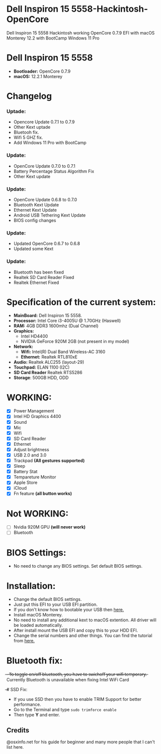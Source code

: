 # Dell Inspiron 15 5558-Hackintosh-OpenCore
Dell Inspiron 15 5558 Hackintosh working OpenCore 0.7.9 EFI with macOS Monterey 12.2 with BootCamp Windows 11 Pro

# Dell Inspiron 15 5558
- **Bootloader:** OpenCore 0.7.9
- **macOS:** 12.2.1 Monterey

# Changelog

### Uptade:
- Opencore Update 0.7.1 to 0.7.9
- Other Kext uptade
- Bluetooh fix.
- Wifi 5 GHZ fix.
- Add Windows 11 Pro with BootCamp

### Update:
- OpenCore Update 0.7.0 to 0.7.1
- Battery Percentage Status Algorithm Fix
- Other Kext update

### Update:
- OpenCore Update 0.6.8 to 0.7.0
- Bluetooth Kext Update
- Ethernet Kext Update
- Android USB Tethering Kext Update
- BIOS config changes

### Update:
- Updated OpenCore 0.6.7 to 0.6.8
- Updated some Kext

### Update:
- Bluetooth has been fixed
- Realtek SD Card Reader Fixed
- Realtek Ethernet Fixed

# Specification of the current system:

- **MainBoard:** Dell Inspiron 15 5558.
- **Processor:** Intel Core i3-4005U @ 1.70GHz (Haswell)
- **RAM:** 4GB DDR3 1600mhz (Dual Channel)
- **Graphics:** 
  + Intel HD4400
  + NVIDIA GeForce 920M 2GB (not present in my model)
- **Network:**
  + **Wifi:** Intel(R) Dual Band Wireless-AC 3160
  + **Ethernet:** Realtek RTL810xE
- **Audio:** Realtek ALC255 (layout-29)
- **Touchpad:** ELAN 1100 (I2C)
- **SD Card Reader** Realtek RTS5286
- **Storage**: 500GB HDD, ODD

# WORKING:
- [x] Power Management
- [x] Intel HD Graphics 4400
- [x] Sound
- [x] Mic
- [x] Wifi
- [x] SD Card Reader
- [x] Ethernet
- [x] Adjust brightness 
- [x] USB 2.0 and 3.0
- [x] Trackpad **(All gestures supported)**
- [x] Sleep
- [x] Battery Stat 
- [x] Tempareture Monitor 
- [x] Apple Store 
- [x] iCloud 
- [x] Fn feature    **(all button works)**

# Not WORKING:
- [ ] Nvidia 920M GPU   **(will never work)**
- [ ] Bluetooth

# BIOS Settings:
- No need to change any BIOS settings. Set default BIOS settings.

# Installation:
- Change the default BIOS settings.
- Just put this EFI to your USB EFI partition.
- If you don't know how to bootable your USB then [here.](https://dortania.github.io/OpenCore-Install-Guide/installer-guide/)
- Install macOS Monterey.
- No need to install any additional kext to macOS extention. All driver will be loaded automatically.
- After install mount the USB EFI and copy this to your HDD EFI.
- Change the serial numbers and other things. You can find the tutorial from [here.](https://dortania.github.io/OpenCore-Install-Guide/config-laptop.plist/broadwell.html#platforminfo)

# Bluetooth fix:
̶-̶ T̶o̶ ̶t̶o̶g̶g̶l̶e̶ ̶o̶n̶/̶o̶f̶f̶ ̶b̶l̶u̶e̶t̶o̶o̶t̶h̶,̶ ̶y̶o̶u̶ ̶h̶a̶v̶e̶ ̶t̶o̶ ̶s̶w̶i̶c̶h̶o̶f̶f̶ ̶y̶o̶u̶r̶ ̶w̶i̶f̶i̶ ̶t̶e̶m̶p̶o̶r̶a̶r̶y̶.̶
Currently Bluetooth is unavailable when fixing Intel WiFi Card

̶# SSD Fix:
- If you use SSD then you have to enable TRIM Support for better performance.
- Go to the Terminal and type `sudo trimforce enable`
- Then type **Y** and enter.



## Credits
@osxinfo.net for his guide for beginner
and many more people that I can't list here.
